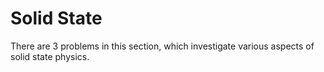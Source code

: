 # Solid State

There are 3 problems in this section, which investigate various aspects of solid state physics.